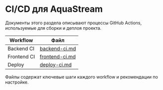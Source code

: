 # CI/CD для AquaStream

Документы этого раздела описывают процессы GitHub Actions, используемые для сборки и деплоя проекта.

| Workflow | Файл |
|----------|------|
| Backend CI | [backend-ci.md](backend-ci.md) |
| Frontend CI | [frontend-ci.md](frontend-ci.md) |
| Deploy | [deploy-ci.md](deploy-ci.md) |

Файлы содержат ключевые шаги каждого workflow и рекомендации по настройке.
